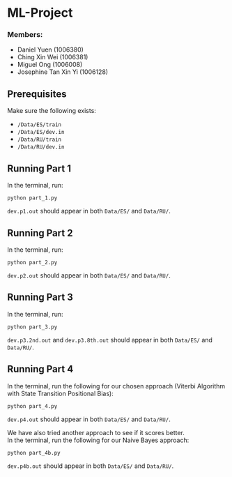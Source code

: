 # ML-Project

### Members:
- Daniel Yuen (1006380)
- Ching Xin Wei (1006381)
- Miguel Ong (1006008)
- Josephine Tan Xin Yi (1006128)

## Prerequisites
Make sure the following exists:
- `/Data/ES/train`
- `/Data/ES/dev.in`
- `/Data/RU/train`
- `/Data/RU/dev.in`

## Running Part 1
In the terminal, run:
```
python part_1.py
```
`dev.p1.out` should appear in both `Data/ES/` and `Data/RU/`.

## Running Part 2
In the terminal, run:
```
python part_2.py
```
`dev.p2.out` should appear in both `Data/ES/` and `Data/RU/`.

## Running Part 3
In the terminal, run:
```
python part_3.py
```
`dev.p3.2nd.out` and `dev.p3.8th.out` should appear in both `Data/ES/` and `Data/RU/`.

## Running Part 4
In the terminal, run the following for our chosen approach (Viterbi Algorithm with State Transition Positional Bias):
```
python part_4.py
```
`dev.p4.out` should appear in both `Data/ES/` and `Data/RU/`.

We have also tried another approach to see if it scores better. <br>
In the terminal, run the following for our Naive Bayes approach:
```
python part_4b.py
```
`dev.p4b.out` should appear in both `Data/ES/` and `Data/RU/`.
